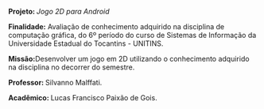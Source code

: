 <p><b> Projeto: </b> <i>Jogo 2D para Android</i>
<p><b>Finalidade:</b> Avaliação de conhecimento adquirido na disciplina de computação gráfica, do 6º período do curso de Sistemas de Informação da Universidade Estadual do 
Tocantins - UNITINS.
<p><b>Missão:</b>Desenvolver um jogo em 2D utilizando o conhecimento adquirido na disciplina no decorrer do semestre. 
<p><b>Professor: </b> Silvanno Malffati.
<p><b>Acadêmico: </b>Lucas Francisco Paixão de Gois.


